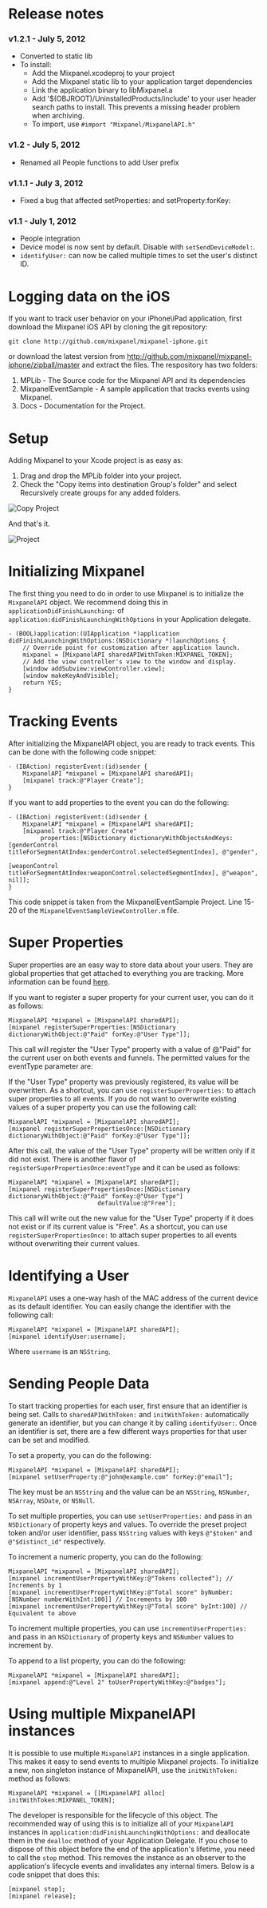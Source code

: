# Release notes #

### v1.2.1 - July 5, 2012 ###
- Converted to static lib
- To install:
	- Add the Mixpanel.xcodeproj to your project
	- Add the Mixpanel static lib to your application target dependencies
	- Link the application binary to libMixpanel.a
	- Add '$(OBJROOT)/UninstalledProducts/include' to your user header search paths to install.  This prevents a 	missing header problem when archiving.
	- To import, use ```#import "Mixpanel/MixpanelAPI.h"```

### v1.2 - July 5, 2012 ###
- Renamed all People functions to add User prefix

### v1.1.1 - July 3, 2012 ###
- Fixed a bug that affected setProperties: and setProperty:forKey:

### v1.1 - July 1, 2012 ###
- People integration
- Device model is now sent by default. Disable with `setSendDeviceModel:`.
- `identifyUser:` can now be called multiple times to set the user's distinct ID.

# Logging data on the iOS #
If you want to track user behavior on your iPhone\iPad application, first download the Mixpanel iOS API by cloning the git repository:

	git clone http://github.com/mixpanel/mixpanel-iphone.git

or download the latest version from <http://github.com/mixpanel/mixpanel-iphone/zipball/master> and extract the files. The respository has two folders:

1. MPLib - The Source code for the Mixpanel API and its dependencies
2. MixpanelEventSample - A sample application that tracks events using Mixpanel.
4. Docs - Documentation for the Project.

# Setup #
Adding Mixpanel to your Xcode project is as easy as:

1. Drag and drop the MPLib folder into your project. 
2. Check the "Copy items into destination Group's folder" and select Recursively create groups for any added folders.

![Copy Project][copy]

And that's it. 

![Project][project]

# Initializing Mixpanel #
The first thing you need to do in order to use Mixpanel is to initialize the `MixpanelAPI` object. We recommend doing this in `applicationDidFinishLaunching:` of `application:didFinishLaunchingWithOptions` in your Application delegate. 
	
	- (BOOL)application:(UIApplication *)application didFinishLaunchingWithOptions:(NSDictionary *)launchOptions {    
	    // Override point for customization after application launch.
		mixpanel = [MixpanelAPI sharedAPIWithToken:MIXPANEL_TOKEN];
	    // Add the view controller's view to the window and display.
	    [window addSubview:viewController.view];
	    [window makeKeyAndVisible];
	    return YES;
	}
	
# Tracking Events #
After initializing the MixpanelAPI object, you are ready to track events. This can be done with the following code snippet:

	- (IBAction) registerEvent:(id)sender {
		MixpanelAPI *mixpanel = [MixpanelAPI sharedAPI];
		[mixpanel track:@"Player Create"];
	}
	
If you want to add properties to the event you can do the following:

	- (IBAction) registerEvent:(id)sender {
		MixpanelAPI *mixpanel = [MixpanelAPI sharedAPI];
		[mixpanel track:@"Player Create" 
			 properties:[NSDictionary dictionaryWithObjectsAndKeys:[genderControl titleForSegmentAtIndex:genderControl.selectedSegmentIndex], @"gender",
																[weaponControl titleForSegmentAtIndex:weaponControl.selectedSegmentIndex], @"weapon", nil]];
	}

This code snippet is taken from the MixpanelEventSample Project. Line 15-20 of the `MixpanelEventSampleViewController.m` file.

# Super Properties #
Super properties are an easy way to store data about your users. They are global properties that get attached to everything you are tracking. More information can be found [here](https://mixpanel.com/docs/properties-or-segments/how-do-i-set-a-property-every-time).

If you want to register a super property for your current user, you can do it as follows:

	MixpanelAPI *mixpanel = [MixpanelAPI sharedAPI];
	[mixpanel registerSuperProperties:[NSDictionary dictionaryWithObject:@"Paid" forKey:@"User Type"]];

This call will register the "User Type" property with a value of @"Paid" for the current user on both events and funnels. The permitted values for the eventType parameter are:

If the "User Type" property was previously registered, its value will be overwritten. As a shortcut, you can use `registerSuperProperties:` to attach super properties to all events. If you do not want to overwrite existing values of a super property you can use the following call:

	MixpanelAPI *mixpanel = [MixpanelAPI sharedAPI];
	[mixpanel registerSuperPropertiesOnce:[NSDictionary dictionaryWithObject:@"Paid" forKey:@"User Type"]];

After this call, the value of the "User Type" property will be written only if it did not exist. There is another flavor of `registerSuperPropertiesOnce:eventType` and it can be used as follows:

	MixpanelAPI *mixpanel = [MixpanelAPI sharedAPI];
	[mixpanel registerSuperPropertiesOnce:[NSDictionary dictionaryWithObject:@"Paid" forKey:@"User Type"]
							 defaultValue:@"Free"];
							
This call will write out the new value for the "User Type" property if it does not exist or if its current value is "Free". As a shortcut, you can use `registerSuperPropertiesOnce:` to attach super properties to all events without overwriting their current values.

# Identifying a User #
`MixpanelAPI` uses a one-way hash of the MAC address of the current device as its default identifier. You can easily change the identifier with the following call:

	MixpanelAPI *mixpanel = [MixpanelAPI sharedAPI];
	[mixpanel identifyUser:username];
	
Where `username` is an `NSString`. 

# Sending People Data #

To start tracking properties for each user, first ensure that an identifier is being set. Calls to `sharedAPIWithToken:` and `initWithToken:` automatically
generate an identifier, but you can change it by calling `identifyUser:`. Once an identifier is set, there are a few different ways properties for that user
can be set and modified.

To set a property, you can do the following:

	MixpanelAPI *mixpanel = [MixpanelAPI sharedAPI];
	[mixpanel setUserProperty:@"john@example.com" forKey:@"email"];

The key must be an `NSString` and the value can be an `NSString`, `NSNumber`, `NSArray`, `NSDate`, or 
`NSNull`. 

To set multiple properties, you can use `setUserProperties:` and pass in an `NSDictionary` of property keys and values.
To override the preset project token and/or user identifier, pass `NSString` values with keys `@"$token"` and
`@"$distinct_id"` respectively. 

To increment a numeric property, you can do the following:

	MixpanelAPI *mixpanel = [MixpanelAPI sharedAPI];
	[mixpanel incrementUserPropertyWithKey:@"Tokens collected"]; // Increments by 1
	[mixpanel incrementUserPropertyWithKey:@"Total score" byNumber:[NSNumber numberWithInt:100]] // Increments by 100
	[mixpanel incrementUserPropertyWithKey:@"Total score" byInt:100] // Equivalent to above

To increment multiple properties, you can use `incrementUserProperties:` and pass in an `NSDictionary` of
property keys and `NSNumber` values to increment by.

To append to a list property, you can do the following:

	MixpanelAPI *mixpanel = [MixpanelAPI sharedAPI];
	[mixpanel append:@"Level 2" toUserPropertyWithKey:@"badges"];

# Using multiple MixpanelAPI instances #
It is possible to use multiple `MixpanelAPI` instances in a single application. This makes it easy to send events to multiple Mixpanel projects. To iniitialize a new, non singleton instance of MixpanelAPI, use the `initWithToken:` method as follows:

	MixpanelAPI *mixpanel = [[MixpanelAPI alloc] initWithToken:MIXPANEL_TOKEN];
	
The developer is responsible for the lifecycle of this object. The recommended way of using this is to initialize all of your `MixpanelAPI` instances in `application:didFinishLaunchingWithOptions:` and deallocate them in the `dealloc` method of your Application Delegate. If you chose to dispose of this object before the end of the application's lifetime, you need to call the `stop` method. This removes the instance as an observer to the application's lifecycle events and invalidates any internal timers. Below is a code snippet that does this:

	[mixpanel stop];
	[mixpanel release];
	
[copy]: https://github.com/mixpanel/mixpanel-iphone/raw/master/Docs/Tutorial/images/copy.png "Copy Into Project"
[project]: https://github.com/mixpanel/mixpanel-iphone/raw/master/Docs/Tutorial/images/project.png "Project"
